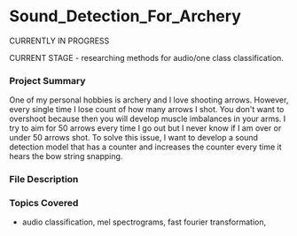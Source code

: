 # Sound_Detection_For_Archery

CURRENTLY IN PROGRESS 

CURRENT STAGE - researching methods for audio/one class classification.

### Project Summary 

One of my personal hobbies is archery and I love shooting arrows. However, every single time I lose count of how many arrows I shot. You don't want to overshoot because then you will develop muscle imbalances in your arms. I try to aim for 50 arrows every time I go out but I never know if I am over or under 50 arrows shot. To solve this issue, I want to develop a sound detection model that has a counter and increases the counter every time it hears the bow string snapping. 

### File Description 




### Topics Covered

- audio classification, mel spectrograms, fast fourier transformation, 

